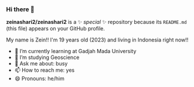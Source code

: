 ### Hi there 👋

**zeinashari2/zeinashari2** is a ✨ _special_ ✨ repository because its `README.md` (this file) appears on your GitHub profile.

My name is Zein!! I'm 19 years old (2023) and living in Indonesia right now!!

- 🌱 I’m currently learning at Gadjah Mada University
- 🤔 I’m studying Geoscience
- 💬 Ask me about: busy
- 📫 How to reach me: yes
- 😄 Pronouns: he/him
